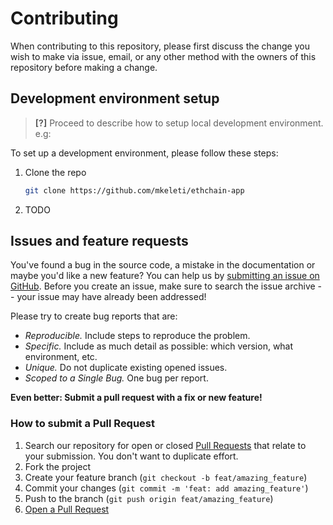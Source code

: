 # Contributing

When contributing to this repository, please first discuss the change you wish to make via issue, email, or any other method with the owners of this repository before making a change.

## Development environment setup

> **[?]**
> Proceed to describe how to setup local development environment.
> e.g:

To set up a development environment, please follow these steps:

1. Clone the repo

   ```sh
   git clone https://github.com/mkeleti/ethchain-app
   ```

2. TODO

## Issues and feature requests

You've found a bug in the source code, a mistake in the documentation or maybe you'd like a new feature? You can help us by [submitting an issue on GitHub](https://github.com/mkeleti/ethchain-app/issues). Before you create an issue, make sure to search the issue archive -- your issue may have already been addressed!

Please try to create bug reports that are:

- _Reproducible._ Include steps to reproduce the problem.
- _Specific._ Include as much detail as possible: which version, what environment, etc.
- _Unique._ Do not duplicate existing opened issues.
- _Scoped to a Single Bug._ One bug per report.

**Even better: Submit a pull request with a fix or new feature!**

### How to submit a Pull Request

1. Search our repository for open or closed
   [Pull Requests](https://github.com/mkeleti/ethchain-app/pulls)
   that relate to your submission. You don't want to duplicate effort.
2. Fork the project
3. Create your feature branch (`git checkout -b feat/amazing_feature`)
4. Commit your changes (`git commit -m 'feat: add amazing_feature'`) 
5. Push to the branch (`git push origin feat/amazing_feature`)
6. [Open a Pull Request](https://github.com/mkeleti/ethchain-app/compare?expand=1)

